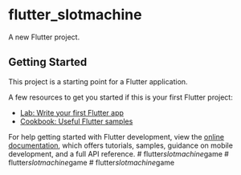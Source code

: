 # flutter_slotmachine

A new Flutter project.

## Getting Started

This project is a starting point for a Flutter application.

A few resources to get you started if this is your first Flutter project:

- [Lab: Write your first Flutter app](https://docs.flutter.dev/get-started/codelab)
- [Cookbook: Useful Flutter samples](https://docs.flutter.dev/cookbook)

For help getting started with Flutter development, view the
[online documentation](https://docs.flutter.dev/), which offers tutorials,
samples, guidance on mobile development, and a full API reference.
#   f l u t t e r _ s l o t m a c h i n e _ g a m e  
 #   f l u t t e r _ s l o t m a c h i n e _ g a m e  
 #   f l u t t e r _ s l o t m a c h i n e _ g a m e  
 
